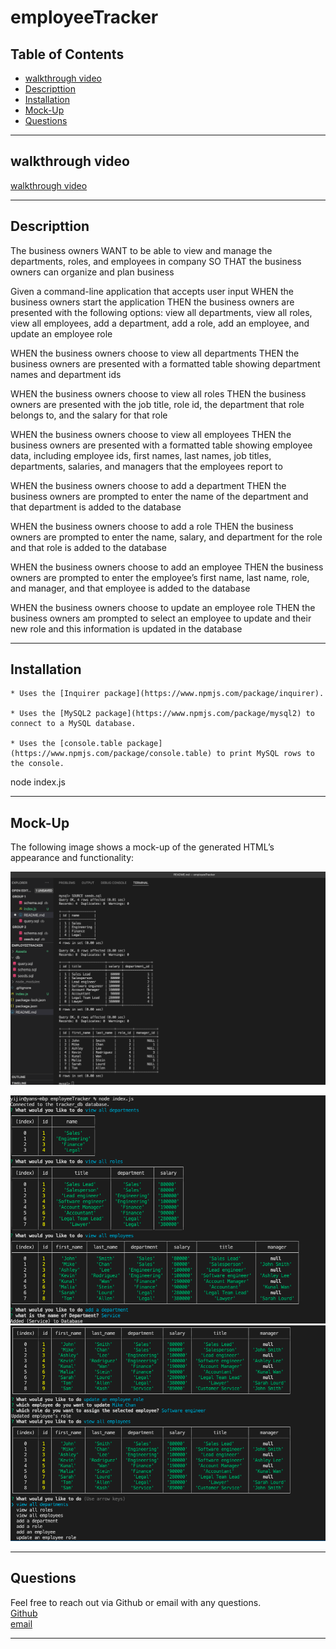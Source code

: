 # employeeTracker

## Table of Contents

- [walkthrough video](#walkthrough-video)
- [Descripttion](#descripttion)
- [Installation](#installation)
- [Mock-Up](#mock-up)
- [Questions](#questions)

---

## walkthrough video

[walkthrough video ](https://watch.screencastify.com/v/PNvavS7FV2XilAiQ4GuT) <br>

---

## Descripttion

The business owners WANT to be able to view and manage the departments, roles, and employees in company
SO THAT the business owners can organize and plan business

Given a command-line application that accepts user input
WHEN the business owners start the application
THEN the business owners are presented with the following options: view all departments, view all roles, view all employees, add a department, add a role, add an employee, and update an employee role

WHEN the business owners choose to view all departments
THEN the business owners are presented with a formatted table showing department names and department ids

WHEN the business owners choose to view all roles
THEN the business owners are presented with the job title, role id, the department that role belongs to, and the salary for that role

WHEN the business owners choose to view all employees
THEN the business owners are presented with a formatted table showing employee data, including employee ids, first names, last names, job titles, departments, salaries, and managers that the employees report to

WHEN the business owners choose to add a department
THEN the business owners are prompted to enter the name of the department and that department is added to the database

WHEN the business owners choose to add a role
THEN the business owners are prompted to enter the name, salary, and department for the role and that role is added to the database

WHEN the business owners choose to add an employee
THEN the business owners are prompted to enter the employee’s first name, last name, role, and manager, and that employee is added to the database

WHEN the business owners choose to update an employee role
THEN the business owners am prompted to select an employee to update and their new role and this information is updated in the database

---

## Installation

    * Uses the [Inquirer package](https://www.npmjs.com/package/inquirer).

    * Uses the [MySQL2 package](https://www.npmjs.com/package/mysql2) to connect to a MySQL database.

    * Uses the [console.table package](https://www.npmjs.com/package/console.table) to print MySQL rows to the console.

node index.js

---

## Mock-Up

The following image shows a mock-up of the generated HTML’s appearance and functionality:

![Database schema includes tables labeled “employee,” role,” and “department.”](./Assets/sql.png)

![App titled “My Team” features five boxes listing employee names, titles, and other key info.](./Assets/Screen%20Shot%202022-05-01%20at%2010.14.23%20PM.png)
![Tested](./Assets/Screen%20Shot%202022-05-01%20at%2010.15.07%20PM.png)

---

## Questions

Feel free to reach out via Github or email with any questions. <br>
[Github](https://github.com/kayjinyi) <br>
[email](mailto:kayjinyi@gmail.com)

---
